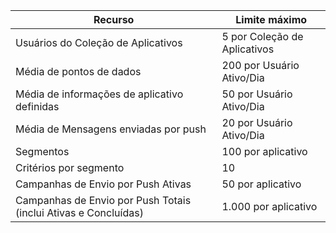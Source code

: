 | Recurso | Limite máximo |
| --- | --- |
| Usuários do Coleção de Aplicativos |5 por Coleção de Aplicativos |
| Média de pontos de dados |200 por Usuário Ativo/Dia |
| Média de informações de aplicativo definidas |50 por Usuário Ativo/Dia |
| Média de Mensagens enviadas por push |20 por Usuário Ativo/Dia |
| Segmentos |100 por aplicativo |
| Critérios por segmento |10 |
| Campanhas de Envio por Push Ativas |50 por aplicativo |
| Campanhas de Envio por Push Totais (inclui Ativas e Concluídas) |1\.000 por aplicativo |

<!---HONumber=Oct15_HO3-->